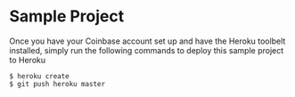 # Sample Project

Once you have your Coinbase account set up and have the Heroku toolbelt installed, simply run the following
commands to deploy this sample project to Heroku 

```
$ heroku create
$ git push heroku master
```